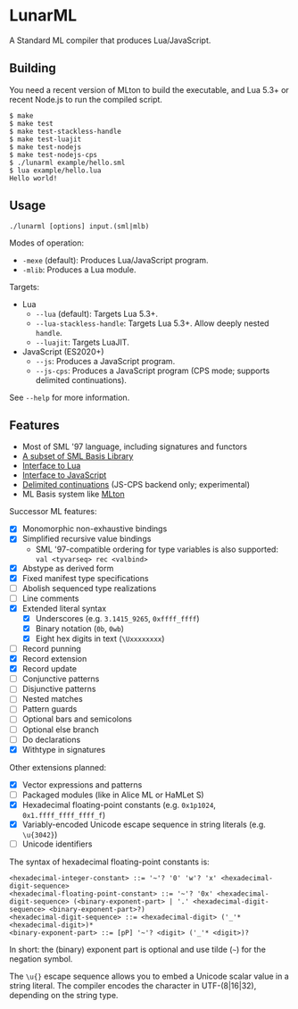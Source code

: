 # LunarML

A Standard ML compiler that produces Lua/JavaScript.

## Building

You need a recent version of MLton to build the executable, and Lua 5.3+ or recent Node.js to run the compiled script.

```
$ make
$ make test
$ make test-stackless-handle
$ make test-luajit
$ make test-nodejs
$ make test-nodejs-cps
$ ./lunarml example/hello.sml
$ lua example/hello.lua
Hello world!
```

## Usage

```
./lunarml [options] input.(sml|mlb)
```

Modes of operation:

* `-mexe` (default): Produces Lua/JavaScript program.
* `-mlib`: Produces a Lua module.

Targets:

* Lua
    * `--lua` (default): Targets Lua 5.3+.
    * `--lua-stackless-handle`: Targets Lua 5.3+. Allow deeply nested `handle`.
    * `--luajit`: Targets LuaJIT.
* JavaScript (ES2020+)
    * `--js`: Produces a JavaScript program.
    * `--js-cps`: Produces a JavaScript program (CPS mode; supports delimited continuations).

See `--help` for more information.

## Features

* Most of SML '97 language, including signatures and functors
* [A subset of SML Basis Library](doc/BasisLibrary.md)
* [Interface to Lua](doc/LuaInterface.md)
* [Interface to JavaScript](doc/JavaScriptInterface.md)
* [Delimited continuations](doc/DelimitedContinuations.md) (JS-CPS backend only; experimental)
* ML Basis system like [MLton](http://mlton.org/MLBasis)

Successor ML features:

* [x] Monomorphic non-exhaustive bindings
* [x] Simplified recursive value bindings
    * SML '97-compatible ordering for type variables is also supported: `val <tyvarseq> rec <valbind>`
* [x] Abstype as derived form
* [x] Fixed manifest type specifications
* [ ] Abolish sequenced type realizations
* [ ] Line comments
* [x] Extended literal syntax
    * [x] Underscores (e.g. `3.1415_9265`, `0xffff_ffff`)
    * [x] Binary notation (`0b`, `0wb`)
    * [x] Eight hex digits in text (`\Uxxxxxxxx`)
* [ ] Record punning
* [x] Record extension
* [x] Record update
* [ ] Conjunctive patterns
* [ ] Disjunctive patterns
* [ ] Nested matches
* [ ] Pattern guards
* [ ] Optional bars and semicolons
* [ ] Optional else branch
* [ ] Do declarations
* [x] Withtype in signatures

Other extensions planned:

* [x] Vector expressions and patterns
* [ ] Packaged modules (like in Alice ML or HaMLet S)
* [x] Hexadecimal floating-point constants (e.g. `0x1p1024`, `0x1.ffff_ffff_ffff_f`)
* [x] Variably-encoded Unicode escape sequence in string literals (e.g. `\u{3042}`)
* [ ] Unicode identifiers

The syntax of hexadecimal floating-point constants is:

```
<hexadecimal-integer-constant> ::= '~'? '0' 'w'? 'x' <hexadecimal-digit-sequence>
<hexadecimal-floating-point-constant> ::= '~'? '0x' <hexadecimal-digit-sequence> (<binary-exponent-part> | '.' <hexadecimal-digit-sequence> <binary-exponent-part>?)
<hexadecimal-digit-sequence> ::= <hexadecimal-digit> ('_'* <hexadecimal-digit>)*
<binary-exponent-part> ::= [pP] '~'? <digit> ('_'* <digit>)?
```

In short: the (binary) exponent part is optional and use tilde (`~`) for the negation symbol.

The `\u{}` escape sequence allows you to embed a Unicode scalar value in a string literal.
The compiler encodes the character in UTF-(8|16|32), depending on the string type.
